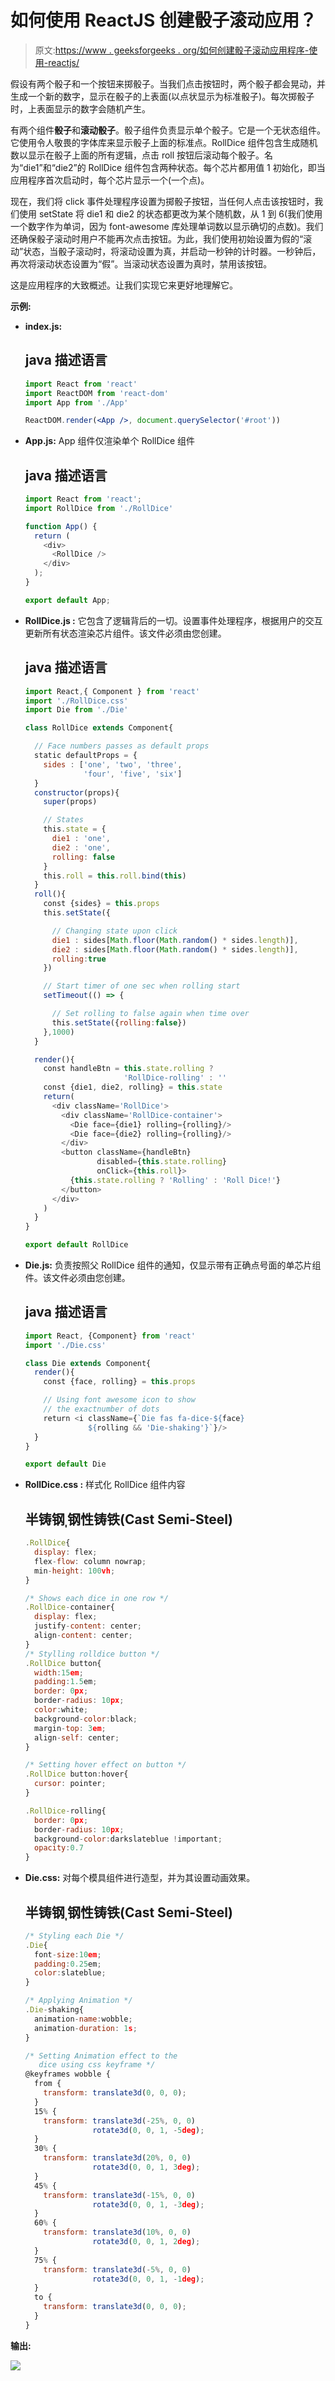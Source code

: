 # 如何使用 ReactJS 创建骰子滚动应用？

> 原文:[https://www . geeksforgeeks . org/如何创建骰子滚动应用程序-使用-reactjs/](https://www.geeksforgeeks.org/how-to-create-a-dice-rolling-app-using-reactjs/)

假设有两个骰子和一个按钮来掷骰子。当我们点击按钮时，两个骰子都会晃动，并生成一个新的数字，显示在骰子的上表面(以点状显示为标准骰子)。每次掷骰子时，上表面显示的数字会随机产生。

有两个组件**骰子**和**滚动骰子**。骰子组件负责显示单个骰子。它是一个无状态组件。它使用令人敬畏的字体库来显示骰子上面的标准点。RollDice 组件包含生成随机数以显示在骰子上面的所有逻辑，点击 roll 按钮后滚动每个骰子。名为“die1”和“die2”的 RollDice 组件包含两种状态。每个芯片都用值 1 初始化，即当应用程序首次启动时，每个芯片显示一个(一个点)。

现在，我们将 click 事件处理程序设置为掷骰子按钮，当任何人点击该按钮时，我们使用 setState 将 die1 和 die2 的状态都更改为某个随机数，从 1 到 6(我们使用一个数字作为单词，因为 font-awesome 库处理单词数以显示确切的点数)。我们还确保骰子滚动时用户不能再次点击按钮。为此，我们使用初始设置为假的“滚动”状态，当骰子滚动时，将滚动设置为真，并启动一秒钟的计时器。一秒钟后，再次将滚动状态设置为“假”。当滚动状态设置为真时，禁用该按钮。

这是应用程序的大致概述。让我们实现它来更好地理解它。

**示例:**

*   **index.js:**

    ## java 描述语言

    ```jsx
    import React from 'react'
    import ReactDOM from 'react-dom'
    import App from './App'

    ReactDOM.render(<App />, document.querySelector('#root'))
    ```

*   **App.js:** App 组件仅渲染单个 RollDice 组件

    ## java 描述语言

    ```jsx
    import React from 'react';
    import RollDice from './RollDice'

    function App() {
      return (
        <div>
          <RollDice />
        </div>
      );
    }

    export default App;
    ```

*   **RollDice.js :** 它包含了逻辑背后的一切。设置事件处理程序，根据用户的交互更新所有状态渲染芯片组件。该文件必须由您创建。

    ## java 描述语言

    ```jsx
    import React,{ Component } from 'react'
    import './RollDice.css'
    import Die from './Die'

    class RollDice extends Component{

      // Face numbers passes as default props
      static defaultProps = {
        sides : ['one', 'two', 'three', 
                 'four', 'five', 'six']
      }
      constructor(props){
        super(props)

        // States
        this.state = {
          die1 : 'one',
          die2 : 'one',
          rolling: false
        }
        this.roll = this.roll.bind(this)
      }
      roll(){
        const {sides} = this.props
        this.setState({

          // Changing state upon click
          die1 : sides[Math.floor(Math.random() * sides.length)],
          die2 : sides[Math.floor(Math.random() * sides.length)],
          rolling:true
        })

        // Start timer of one sec when rolling start
        setTimeout(() => {

          // Set rolling to false again when time over
          this.setState({rolling:false})
        },1000)
      }

      render(){
        const handleBtn = this.state.rolling ? 
                          'RollDice-rolling' : ''
        const {die1, die2, rolling} = this.state
        return(
          <div className='RollDice'>
            <div className='RollDice-container'>
              <Die face={die1} rolling={rolling}/>
              <Die face={die2} rolling={rolling}/>
            </div>
            <button className={handleBtn}
                    disabled={this.state.rolling} 
                    onClick={this.roll}>
              {this.state.rolling ? 'Rolling' : 'Roll Dice!'}
            </button>
          </div>
        )
      }
    }

    export default RollDice
    ```

*   **Die.js:** 负责按照父 RollDice 组件的通知，仅显示带有正确点号面的单芯片组件。该文件必须由您创建。

    ## java 描述语言

    ```jsx
    import React, {Component} from 'react'
    import './Die.css'

    class Die extends Component{
      render(){
        const {face, rolling} = this.props

        // Using font awesome icon to show 
        // the exactnumber of dots
        return <i className={`Die fas fa-dice-${face}
                  ${rolling && 'Die-shaking'}`}/>
      }
    }

    export default Die
    ```

*   **RollDice.css :** 样式化 RollDice 组件内容

    ## 半铸钢ˌ钢性铸铁(Cast Semi-Steel)

    ```jsx
    .RollDice{
      display: flex;
      flex-flow: column nowrap;
      min-height: 100vh;
    }

    /* Shows each dice in one row */
    .RollDice-container{
      display: flex;
      justify-content: center;
      align-content: center;
    }
    /* Stylling rolldice button */
    .RollDice button{
      width:15em;
      padding:1.5em;
      border: 0px;
      border-radius: 10px;
      color:white;
      background-color:black;
      margin-top: 3em;
      align-self: center;
    }

    /* Setting hover effect on button */
    .RollDice button:hover{
      cursor: pointer;
    }

    .RollDice-rolling{
      border: 0px;
      border-radius: 10px;
      background-color:darkslateblue !important;
      opacity:0.7
    }
    ```

*   **Die.css:** 对每个模具组件进行造型，并为其设置动画效果。

    ## 半铸钢ˌ钢性铸铁(Cast Semi-Steel)

    ```jsx
    /* Styling each Die */
    .Die{
      font-size:10em;
      padding:0.25em;
      color:slateblue;
    }

    /* Applying Animation */
    .Die-shaking{
      animation-name:wobble;
      animation-duration: 1s;
    }

    /* Setting Animation effect to the 
       dice using css keyframe */
    @keyframes wobble {
      from {
        transform: translate3d(0, 0, 0);
      }
      15% {
        transform: translate3d(-25%, 0, 0) 
                   rotate3d(0, 0, 1, -5deg);
      }
      30% {
        transform: translate3d(20%, 0, 0) 
                   rotate3d(0, 0, 1, 3deg);
      }
      45% {
        transform: translate3d(-15%, 0, 0)
                   rotate3d(0, 0, 1, -3deg);
      }
      60% {
        transform: translate3d(10%, 0, 0) 
                   rotate3d(0, 0, 1, 2deg);
      }
      75% {
        transform: translate3d(-5%, 0, 0) 
                   rotate3d(0, 0, 1, -1deg);
      }
      to {
        transform: translate3d(0, 0, 0);
      }
    }
    ```

**输出:**

![](img/75f55c239d8db04670db52d3f12810be.png)